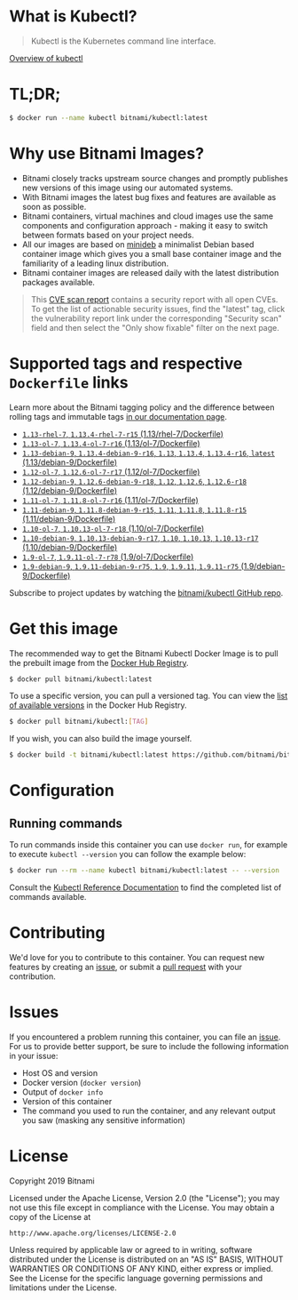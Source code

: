 
# What is Kubectl?

> Kubectl is the Kubernetes command line interface.

[Overview of kubectl](https://kubernetes.io/docs/reference/kubectl/overview/)

# TL;DR;

```bash
$ docker run --name kubectl bitnami/kubectl:latest
```

# Why use Bitnami Images?

* Bitnami closely tracks upstream source changes and promptly publishes new versions of this image using our automated systems.
* With Bitnami images the latest bug fixes and features are available as soon as possible.
* Bitnami containers, virtual machines and cloud images use the same components and configuration approach - making it easy to switch between formats based on your project needs.
* All our images are based on [minideb](https://github.com/bitnami/minideb) a minimalist Debian based container image which gives you a small base container image and the familiarity of a leading linux distribution.
* Bitnami container images are released daily with the latest distribution packages available.


> This [CVE scan report](https://quay.io/repository/bitnami/kubectl?tab=tags) contains a security report with all open CVEs. To get the list of actionable security issues, find the "latest" tag, click the vulnerability report link under the corresponding "Security scan" field and then select the "Only show fixable" filter on the next page.

# Supported tags and respective `Dockerfile` links

Learn more about the Bitnami tagging policy and the difference between rolling tags and immutable tags [in our documentation page](https://docs.bitnami.com/containers/how-to/understand-rolling-tags-containers/).


* [`1.13-rhel-7`, `1.13.4-rhel-7-r15` (1.13/rhel-7/Dockerfile)](https://github.com/bitnami/bitnami-docker-kubectl/blob/1.13.4-rhel-7-r15/1.13/rhel-7/Dockerfile)
* [`1.13-ol-7`, `1.13.4-ol-7-r16` (1.13/ol-7/Dockerfile)](https://github.com/bitnami/bitnami-docker-kubectl/blob/1.13.4-ol-7-r16/1.13/ol-7/Dockerfile)
* [`1.13-debian-9`, `1.13.4-debian-9-r16`, `1.13`, `1.13.4`, `1.13.4-r16`, `latest` (1.13/debian-9/Dockerfile)](https://github.com/bitnami/bitnami-docker-kubectl/blob/1.13.4-debian-9-r16/1.13/debian-9/Dockerfile)
* [`1.12-ol-7`, `1.12.6-ol-7-r17` (1.12/ol-7/Dockerfile)](https://github.com/bitnami/bitnami-docker-kubectl/blob/1.12.6-ol-7-r17/1.12/ol-7/Dockerfile)
* [`1.12-debian-9`, `1.12.6-debian-9-r18`, `1.12`, `1.12.6`, `1.12.6-r18` (1.12/debian-9/Dockerfile)](https://github.com/bitnami/bitnami-docker-kubectl/blob/1.12.6-debian-9-r18/1.12/debian-9/Dockerfile)
* [`1.11-ol-7`, `1.11.8-ol-7-r16` (1.11/ol-7/Dockerfile)](https://github.com/bitnami/bitnami-docker-kubectl/blob/1.11.8-ol-7-r16/1.11/ol-7/Dockerfile)
* [`1.11-debian-9`, `1.11.8-debian-9-r15`, `1.11`, `1.11.8`, `1.11.8-r15` (1.11/debian-9/Dockerfile)](https://github.com/bitnami/bitnami-docker-kubectl/blob/1.11.8-debian-9-r15/1.11/debian-9/Dockerfile)
* [`1.10-ol-7`, `1.10.13-ol-7-r18` (1.10/ol-7/Dockerfile)](https://github.com/bitnami/bitnami-docker-kubectl/blob/1.10.13-ol-7-r18/1.10/ol-7/Dockerfile)
* [`1.10-debian-9`, `1.10.13-debian-9-r17`, `1.10`, `1.10.13`, `1.10.13-r17` (1.10/debian-9/Dockerfile)](https://github.com/bitnami/bitnami-docker-kubectl/blob/1.10.13-debian-9-r17/1.10/debian-9/Dockerfile)
* [`1.9-ol-7`, `1.9.11-ol-7-r78` (1.9/ol-7/Dockerfile)](https://github.com/bitnami/bitnami-docker-kubectl/blob/1.9.11-ol-7-r78/1.9/ol-7/Dockerfile)
* [`1.9-debian-9`, `1.9.11-debian-9-r75`, `1.9`, `1.9.11`, `1.9.11-r75` (1.9/debian-9/Dockerfile)](https://github.com/bitnami/bitnami-docker-kubectl/blob/1.9.11-debian-9-r75/1.9/debian-9/Dockerfile)

Subscribe to project updates by watching the [bitnami/kubectl GitHub repo](https://github.com/bitnami/bitnami-docker-kubectl).

# Get this image

The recommended way to get the Bitnami Kubectl Docker Image is to pull the prebuilt image from the [Docker Hub Registry](https://hub.docker.com/r/bitnami/kubectl).

```bash
$ docker pull bitnami/kubectl:latest
```

To use a specific version, you can pull a versioned tag. You can view the [list of available versions](https://hub.docker.com/r/bitnami/kubectl/tags/) in the Docker Hub Registry.

```bash
$ docker pull bitnami/kubectl:[TAG]
```

If you wish, you can also build the image yourself.

```bash
$ docker build -t bitnami/kubectl:latest https://github.com/bitnami/bitnami-docker-kubectl.git
```

# Configuration

## Running commands

To run commands inside this container you can use `docker run`, for example to execute `kubectl --version` you can follow the example below:

```bash
$ docker run --rm --name kubectl bitnami/kubectl:latest -- --version
```

Consult the [Kubectl Reference Documentation](https://kubernetes.io/docs/reference/generated/kubectl/kubectl-commands) to find the completed list of commands available.

# Contributing

We'd love for you to contribute to this container. You can request new features by creating an [issue](https://github.com/bitnami/bitnami-docker-kubectl/issues), or submit a [pull request](https://github.com/bitnami/bitnami-docker-kubectl/pulls) with your contribution.

# Issues

If you encountered a problem running this container, you can file an [issue](https://github.com/bitnami/bitnami-docker-kubectl/issues). For us to provide better support, be sure to include the following information in your issue:

- Host OS and version
- Docker version (`docker version`)
- Output of `docker info`
- Version of this container
- The command you used to run the container, and any relevant output you saw (masking any sensitive information)

# License

Copyright 2019 Bitnami

Licensed under the Apache License, Version 2.0 (the "License");
you may not use this file except in compliance with the License.
You may obtain a copy of the License at

    http://www.apache.org/licenses/LICENSE-2.0

Unless required by applicable law or agreed to in writing, software
distributed under the License is distributed on an "AS IS" BASIS,
WITHOUT WARRANTIES OR CONDITIONS OF ANY KIND, either express or implied.
See the License for the specific language governing permissions and
limitations under the License.

